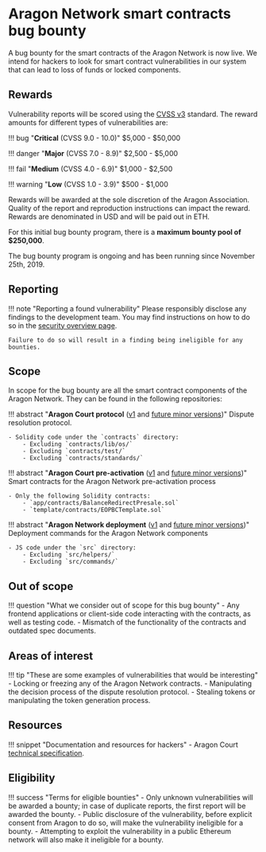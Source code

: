 # Aragon Network smart contracts bug bounty

A bug bounty for the smart contracts of the Aragon Network is now live. We intend for hackers to look for smart contract vulnerabilities in our system that can lead to loss of funds or locked components.

## Rewards

Vulnerability reports will be scored using the  [CVSS v3](https://www.first.org/cvss/) standard. The reward amounts for different types of vulnerabilities are:

!!! bug "**Critical** (CVSS 9.0 - 10.0)"
    $5,000 - $50,000

!!! danger "**Major** (CVSS 7.0 - 8.9)"
    $2,500 - $5,000

!!! fail "**Medium** (CVSS 4.0 - 6.9)"
    $1,000 - $2,500

!!! warning "**Low** (CVSS 1.0 - 3.9)"
    $500 - $1,000

Rewards will be awarded at the sole discretion of the Aragon Association. Quality of the report and reproduction instructions can impact the reward. Rewards are denominated in USD and will be paid out in ETH.

For this initial bug bounty program, there is a **maximum bounty pool of $250,000**.

The bug bounty program is ongoing and has been running since November 25th, 2019.

## Reporting

!!! note "Reporting a found vulnerability"
    Please responsibly disclose any findings to the development team. You may find instructions on how to do so in the [security overview page](../).

    Failure to do so will result in a finding being ineligible for any bounties.

## Scope

In scope for the bug bounty are all the smart contract components of the Aragon Network. They can be found in the following repositories:

!!! abstract "**Aragon Court protocol** ([v1](https://github.com/aragon/aragon-court/tree/v1.0.0) and [future minor versions](https://github.com/aragon/aragon-court/releases))"
    Dispute resolution protocol.

    - Solidity code under the `contracts` directory:
        - Excluding `contracts/lib/os/` 
        - Excluding `contracts/test/`
        - Excluding `contracts/standards/`

!!! abstract "**Aragon Court pre-activation** ([v1](https://github.com/aragonone/court-presale/tree/v1.0.0) and [future minor versions](https://github.com/aragonone/court-presale/releases))"
    Smart contracts for the Aragon Network pre-activation process

    - Only the following Solidity contracts:
        - `app/contracts/BalanceRedirectPresale.sol`
        - `template/contracts/EOPBCTemplate.sol`
        
!!! abstract "**Aragon Network deployment** ([v1](https://github.com/aragon/aragon-network-deploy/tree/rc-1.0.0) and [future minor versions](https://github.com/aragon/aragon-network-deploy/releases))"
    Deployment commands for the Aragon Network components

    - JS code under the `src` directory:
        - Excluding `src/helpers/`
        - Excluding `src/commands/`

## Out of scope

!!! question "What we consider out of scope for this bug bounty"
    - Any frontend applications or client-side code interacting with the contracts, as well as testing code.
    - Mismatch of the functionality of the contracts and outdated spec documents.

## Areas of interest

!!! tip "These are some examples of vulnerabilities that would be interesting"
    - Locking or freezing any of the Aragon Network contracts.
    - Manipulating the decision process of the dispute resolution protocol.
    - Stealing tokens or manipulating the token generation process.

## Resources

!!! snippet "Documentation and resources for hackers"
    - Aragon Court [technical specification](https://github.com/aragon/aragon-court/tree/development/docs).


## Eligibility

!!! success "Terms for eligible bounties"
    - Only unknown vulnerabilities will be awarded a bounty; in case of duplicate reports, the first report will be awarded the bounty.
    - Public disclosure of the vulnerability, before explicit consent from Aragon to do so, will make the vulnerability ineligible for a bounty.
    - Attempting to exploit the vulnerability in a public Ethereum network will also make it ineligible for a bounty.

